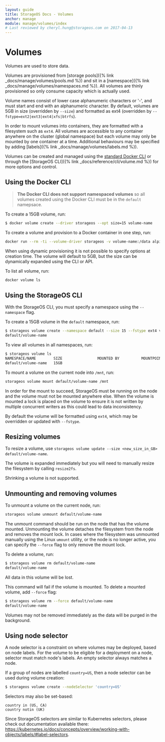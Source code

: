 ```yaml
---
layout: guide
title: StorageOS Docs - Volumes
anchor: manage
module: manage/volumes/index
# Last reviewed by cheryl.hung@storageos.com on 2017-04-13
---
```


# Volumes

Volumes are used to store data.

Volumes are provisioned from [storage pools]({% link
_docs/manage/volumes/pools.md %}) and sit in a [namespace]({% link
_docs/manage/volumes/namespaces.md %}). All volumes are thinly provisioned so
only consume capacity which is actually used.

Volume names consist of lower case alphanumeric characters or '-', and must
start and end with an alphanumeric character. By default, volumes are 5GB in
size (overridden by `--size`) and formatted as ext4 (overridden by
`--fstype=ext2|ext3|ext4|xfs|btrfs`).

In order to mount volumes into containers, they are formatted with a filesystem
such as `ext4`. All volumes are accessible to any container anywhere on the cluster
(global namespace) but each volume may only be mounted by one container at a
time. Additional behaviours may be specified by adding [labels]({% link _docs/manage/volumes/labels.md %}).

Volumes can be created and managed using the [standard Docker
CLI](https://docs.docker.com/engine/reference/commandline/volume_create/) or
through the [StorageOS CLI]({% link _docs/reference/cli/volume.md %}) for more
options and control.

## Using the Docker CLI

>**The Docker CLI does not support namespaced volumes** so all volumes created using
the Docker CLI must be in the `default` namepsace.

To create a 15GB volume, run:
```bash
$ docker volume create --driver storageos --opt size=15 volume-name
```

To create a volume and provision to a Docker container in one step, run:
```bash
docker run --rm -ti --volume-driver storageos -v volume-name:/data alpine ash
```

When using dynamic provisioning it is not possible to specify options at
creation time. The volume will default to 5GB, but the size can be dynamically
expanded using the CLI or API.

To list all volume, run:
```bash
docker volume ls
```

## Using the StorageOS CLI

With the StorageOS CLI, you must specify a namespace using the `--namespace` flag.

To create a 15GB volume in the `default` namespace, run:

```bash
$ storageos volume create --namespace default --size 15 --fstype ext4 volume-name
default/volume-name
```

To view all volumes in all namespaces, run:

```bash
$ storageos volume ls
NAMESPACE/NAME        SIZE                MOUNTED BY          MOUNTPOINT          STATUS              REPLICAS
default/volume-name   15GB                                                        active              0/0
```

To mount a volume on the current node into `/mnt`, run:

```bash
storageos volume mount default/volume-name /mnt
```

In order for the mount to succeed, StorageOS must be running on the node and the
volume must not be mounted anywhere else. When the volume is mounted a lock is
placed on the volume to ensure it is not written by multiple concurrent writers
as this could lead to data inconsistency.

By default the volume will be formatted using `ext4`, which may be overridden or
updated with `--fstype`.

## Resizing volumes

To resize a volume, use `storageos volume update --size <new_size_in_GB> default/volume-name`.

The volume is expanded immediately but you will need to manually resize the
filesystem by calling `resize2fs`.

Shrinking a volume is not supported.

## Unmounting and removing volumes

To unmount a volume on the current node, run:

```bash
storageos volume unmount default/volume-name
```

The unmount command should be run on the node that has the volume mounted.
Unmounting the volume detaches the filesystem from the node and removes the
mount lock. In cases where the filesystem was unmounted manually using the Linux
`umount` utility, or the node is no longer active, you can specify the `--force`
flag to only remove the mount lock.

To delete a volume, run:

```bash
$ storageos volume rm default/volume-name
default/volume-name
```

All data in this volume will be lost.

This command will fail if the volume is mounted. To delete a mounted volume, add
`--force` flag:

```bash
$ storageos volume rm --force default/volume-name
default/volume-name
```

Volumes may not be removed immediately as the data will be purged in the
background.

## Using node selector

A node selector is a constraint on where volumes may be deployed, based on node labels. For the volume to be eligible for a deployment on a node, selector must match node's labels. An empty selector always matches a node.

If a group of nodes are labelled `country=US`, then a node selector can be used
during volume creation:

```bash
$ storageos volume create --nodeSelector 'country=US'
```

Selectors may also be set-based:

```
country in (US, CA)
country notin (UK)
```

Since StorageOS selectors are similar to Kubernetes selectors, please check out documentation available there: https://kubernetes.io/docs/concepts/overview/working-with-objects/labels/#label-selectors. 

